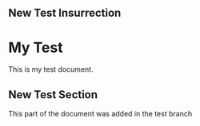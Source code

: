 ## New Test Insurrection

# My Test

This is my test document.

## New Test Section

This part of the document was added in the test branch
